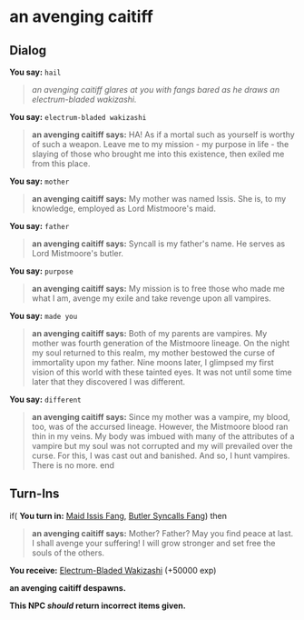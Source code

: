 # an avenging caitiff
## Dialog

**You say:** `hail`



>*an avenging caitiff glares at you with fangs bared as he draws an electrum-bladed wakizashi.*

**You say:** `electrum-bladed wakizashi`



>**an avenging caitiff says:** HA! As if a mortal such as yourself is worthy of such a weapon. Leave me to my mission - my purpose in life - the slaying of those who brought me into this existence, then exiled me from this place.

**You say:** `mother`



>**an avenging caitiff says:** My mother was named Issis.  She is, to my knowledge, employed as Lord Mistmoore's maid.

**You say:** `father`



>**an avenging caitiff says:** Syncall is my father's name.  He serves as Lord Mistmoore's butler.

**You say:** `purpose`



>**an avenging caitiff says:** My mission is to free those who made me what I am, avenge my exile and take revenge upon all vampires.

**You say:** `made you`



>**an avenging caitiff says:** Both of my parents are vampires.  My mother was fourth generation of the Mistmoore lineage.  On the night my soul returned to this realm, my mother bestowed the curse of immortality upon my father.  Nine moons later, I glimpsed my first vision of this world with these tainted eyes.  It was not until some time later that they discovered I was different.

**You say:** `different`



>**an avenging caitiff says:** Since my mother was a vampire, my blood, too, was of the accursed lineage.  However, the Mistmoore blood ran thin in my veins.  My body was imbued with many of the attributes of a vampire but my soul was not corrupted and my will prevailed over the curse.  For this, I was cast out and banished.  And so, I hunt vampires.  There is no more.
end

## Turn-Ins





if( **You turn in:** [Maid Issis Fang](/item/10179), [Butler Syncalls Fang](/item/10178)) then


>**an avenging caitiff says:** Mother? Father? May you find peace at last. I shall avenge your suffering! I will grow stronger and set free the souls of the others.


 **You receive:**  [Electrum-Bladed Wakizashi](/item/5408) (+50000 exp)


**an avenging caitiff despawns.**

**This NPC *should* return incorrect items given.**
